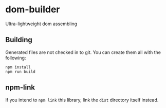# dom-builder

Ultra-lightweight dom assembling

## Building

Generated files are not checked in to git. You can create them all with the following:

```
npm install
npm run build
```

## npm-link
If you intend to `npm link` this library, link the `dist` directory itself instead.